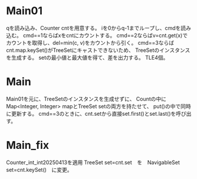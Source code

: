 # Main01
qを読み込み、Counter cntを用意する。
iを0からq-1までループし、cmdを読み込む。
cmd==1ならばxをcntにカウントする。
cmd==2ならばv=cnt.get(x)でカウントを取得し、del=min(c, v)をカウントから引く。
cmd==3ならばcnt.map.keySet()がTreeSet<Integer>にキャストできないため、
TreeSet<Integer>のインスタンスを生成する。
setの最小値と最大値を得て、差を出力する。
TLE4個。

# Main
Main01を元に、TreeSet<Integer>のインスタンスを生成せずに、
Countの中にMap<Integer, Integer> mapとTreeSet<Integer> setの両方を持たせて、
put()の中で同時に更新する。
cmd==3のときに、cnt.setから直接set.first()とset.last()を呼び出す。

# Main\_fix
Counter_int_int20250413を適用
TreeSet<Integer> set=cnt.set　を　NavigableSet<Integer> set=cnt.keySet()　に変更。

